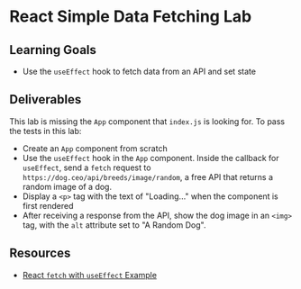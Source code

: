 # React Simple Data Fetching Lab

## Learning Goals

- Use the `useEffect` hook to fetch data from an API and set state

## Deliverables

This lab is missing the `App` component that `index.js` is looking for. To pass
the tests in this lab:

- Create an `App` component from scratch
- Use the `useEffect` hook in the `App` component. Inside the callback for
  `useEffect`, send a `fetch` request to
  `https://dog.ceo/api/breeds/image/random`, a free API that returns a random
  image of a dog.
- Display a `<p>` tag with the text of "Loading..." when the component is first
  rendered
- After receiving a response from the API, show the dog image in an `<img>` tag,
  with the `alt` attribute set to "A Random Dog".

## Resources

- [React `fetch` with `useEffect` Example][react ajax]

[react ajax]: https://reactjs.org/docs/faq-ajax.html#example-using-ajax-results-to-set-local-state
